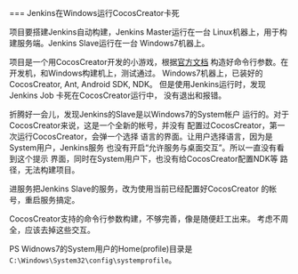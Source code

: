 === Jenkins在Windows运行CocosCreator卡死

项目要搭建Jenkins自动构建，Jenkins Master运行在一台
Linux机器上，用于构建服务端。Jenkins Slave运行在一台
Windows7机器上。


项目是一个用CocosCreator开发的小游戏，根据[官方文档](http://docs.cocos.com/creator/manual/zh/publish/publish-in-command-line.html)
构造好命令行参数。在开发机，和Windows构建机上，测试通过。
Windows7机器上，已装好的CocosCreator, Ant, Android SDK, NDK。
但是使用Jenkins运行时，发现Jenkins Job 卡死在CocosCreator运行中，
没有退出和报错。

折腾好一会儿，发现Jenkins的Slave是以Windows7的System帐户
运行的。对于CocosCreator来说，这是一个全新的帐号，并没有
配置过CocosCreator，第一次运行CocosCreator，会弹一个选择
语言的界面。让用户选择语言，因为是System用户，Jenkins服务
也没有开启“允许服务与桌面交互”。所以一直没有看到这个提示
界面，同时在System用户下，也没有给CocosCreator配置NDK等
路径，无法构建项目。

进服务把Jenkins Slave的服务，改为使用当前已经配置好CocosCreator
的帐号，重启服务搞定。

CocosCreator支持的命令行参数构建，不够完善，像是随便赶工出来。
考虑不周全，应该去掉这些交互。

PS
Widnows7的System用户的Home(profile)目录是`C:\Windows\System32\config\systemprofile`。
